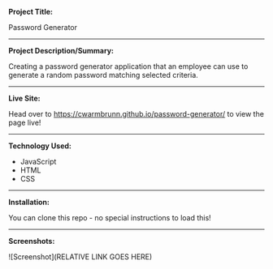 **Project Title:**

Password Generator

---

**Project Description/Summary:**

Creating a password generator application that an employee can use to generate a random password matching selected criteria.

---

**Live Site:**

Head over to https://cwarmbrunn.github.io/password-generator/ to view the page live!

---

**Technology Used:**

- JavaScript
- HTML
- CSS

---

**Installation:**

You can clone this repo - no special instructions to load this!

---

**Screenshots:**

![Screenshot](RELATIVE LINK GOES HERE)
